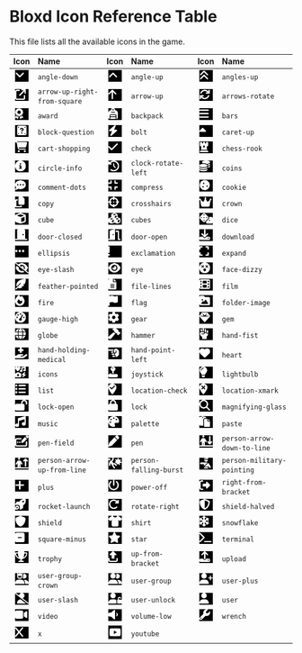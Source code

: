 # Bloxd Icon Reference Table

This file lists all the available icons in the game. 

| Icon | Name | Icon | Name | Icon | Name |
| :--: | :--- | :--: | :--- | :--: | :--- |
| <img src="../assets/icons/angle-down_white_on_black.png" width="24"> | `angle-down` | <img src="../assets/icons/angle-up_white_on_black.png" width="24"> | `angle-up` | <img src="../assets/icons/angles-up_white_on_black.png" width="24"> | `angles-up` |
| <img src="../assets/icons/arrow-up-right-from-square_white_on_black.png" width="24"> | `arrow-up-right-from-square` | <img src="../assets/icons/arrow-up_white_on_black.png" width="24"> | `arrow-up` | <img src="../assets/icons/arrows-rotate_white_on_black.png" width="24"> | `arrows-rotate` |
| <img src="../assets/icons/award_white_on_black.png" width="24"> | `award` | <img src="../assets/icons/backpack_white_on_black.png" width="24"> | `backpack` | <img src="../assets/icons/bars_white_on_black.png" width="24"> | `bars` |
| <img src="../assets/icons/block-question_white_on_black.png" width="24"> | `block-question` | <img src="../assets/icons/bolt_white_on_black.png" width="24"> | `bolt` | <img src="../assets/icons/caret-up_white_on_black.png" width="24"> | `caret-up` |
| <img src="../assets/icons/cart-shopping_white_on_black.png" width="24"> | `cart-shopping` | <img src="../assets/icons/check_white_on_black.png" width="24"> | `check` | <img src="../assets/icons/chess-rook_white_on_black.png" width="24"> | `chess-rook` |
| <img src="../assets/icons/circle-info_white_on_black.png" width="24"> | `circle-info` | <img src="../assets/icons/clock-rotate-left_white_on_black.png" width="24"> | `clock-rotate-left` | <img src="../assets/icons/coins_white_on_black.png" width="24"> | `coins` |
| <img src="../assets/icons/comment-dots_white_on_black.png" width="24"> | `comment-dots` | <img src="../assets/icons/compress_white_on_black.png" width="24"> | `compress` | <img src="../assets/icons/cookie_white_on_black.png" width="24"> | `cookie` |
| <img src="../assets/icons/copy_white_on_black.png" width="24"> | `copy` | <img src="../assets/icons/crosshairs_white_on_black.png" width="24"> | `crosshairs` | <img src="../assets/icons/crown_white_on_black.png" width="24"> | `crown` |
| <img src="../assets/icons/cube_white_on_black.png" width="24"> | `cube` | <img src="../assets/icons/cubes_white_on_black.png" width="24"> | `cubes` | <img src="../assets/icons/dice_white_on_black.png" width="24"> | `dice` |
| <img src="../assets/icons/door-closed_white_on_black.png" width="24"> | `door-closed` | <img src="../assets/icons/door-open_white_on_black.png" width="24"> | `door-open` | <img src="../assets/icons/download_white_on_black.png" width="24"> | `download` |
| <img src="../assets/icons/ellipsis_white_on_black.png" width="24"> | `ellipsis` | <img src="../assets/icons/exclamation_white_on_black.png" width="24"> | `exclamation` | <img src="../assets/icons/expand_white_on_black.png" width="24"> | `expand` |
| <img src="../assets/icons/eye-slash_white_on_black.png" width="24"> | `eye-slash` | <img src="../assets/icons/eye_white_on_black.png" width="24"> | `eye` | <img src="../assets/icons/face-dizzy_white_on_black.png" width="24"> | `face-dizzy` |
| <img src="../assets/icons/feather-pointed_white_on_black.png" width="24"> | `feather-pointed` | <img src="../assets/icons/file-lines_white_on_black.png" width="24"> | `file-lines` | <img src="../assets/icons/film_white_on_black.png" width="24"> | `film` |
| <img src="../assets/icons/fire_white_on_black.png" width="24"> | `fire` | <img src="../assets/icons/flag_white_on_black.png" width="24"> | `flag` | <img src="../assets/icons/folder-image_white_on_black.png" width="24"> | `folder-image` |
| <img src="../assets/icons/gauge-high_white_on_black.png" width="24"> | `gauge-high` | <img src="../assets/icons/gear_white_on_black.png" width="24"> | `gear` | <img src="../assets/icons/gem_white_on_black.png" width="24"> | `gem` |
| <img src="../assets/icons/globe_white_on_black.png" width="24"> | `globe` | <img src="../assets/icons/hammer_white_on_black.png" width="24"> | `hammer` | <img src="../assets/icons/hand-fist_white_on_black.png" width="24"> | `hand-fist` |
| <img src="../assets/icons/hand-holding-medical_white_on_black.png" width="24"> | `hand-holding-medical` | <img src="../assets/icons/hand-point-left_white_on_black.png" width="24"> | `hand-point-left` | <img src="../assets/icons/heart_white_on_black.png" width="24"> | `heart` |
| <img src="../assets/icons/icons_white_on_black.png" width="24"> | `icons` | <img src="../assets/icons/joystick_white_on_black.png" width="24"> | `joystick` | <img src="../assets/icons/lightbulb_white_on_black.png" width="24"> | `lightbulb` |
| <img src="../assets/icons/list_white_on_black.png" width="24"> | `list` | <img src="../assets/icons/location-check_white_on_black.png" width="24"> | `location-check` | <img src="../assets/icons/location-xmark_white_on_black.png" width="24"> | `location-xmark` |
| <img src="../assets/icons/lock-open_white_on_black.png" width="24"> | `lock-open` | <img src="../assets/icons/lock_white_on_black.png" width="24"> | `lock` | <img src="../assets/icons/magnifying-glass_white_on_black.png" width="24"> | `magnifying-glass` |
| <img src="../assets/icons/music_white_on_black.png" width="24"> | `music` | <img src="../assets/icons/palette_white_on_black.png" width="24"> | `palette` | <img src="../assets/icons/paste_white_on_black.png" width="24"> | `paste` |
| <img src="../assets/icons/pen-field_white_on_black.png" width="24"> | `pen-field` | <img src="../assets/icons/pen_white_on_black.png" width="24"> | `pen` | <img src="../assets/icons/person-arrow-down-to-line_white_on_black.png" width="24"> | `person-arrow-down-to-line` |
| <img src="../assets/icons/person-arrow-up-from-line_white_on_black.png" width="24"> | `person-arrow-up-from-line` | <img src="../assets/icons/person-falling-burst_white_on_black.png" width="24"> | `person-falling-burst` | <img src="../assets/icons/person-military-pointing_white_on_black.png" width="24"> | `person-military-pointing` |
| <img src="../assets/icons/plus_white_on_black.png" width="24"> | `plus` | <img src="../assets/icons/power-off_white_on_black.png" width="24"> | `power-off` | <img src="../assets/icons/right-from-bracket_white_on_black.png" width="24"> | `right-from-bracket` |
| <img src="../assets/icons/rocket-launch_white_on_black.png" width="24"> | `rocket-launch` | <img src="../assets/icons/rotate-right_white_on_black.png" width="24"> | `rotate-right` | <img src="../assets/icons/shield-halved_white_on_black.png" width="24"> | `shield-halved` |
| <img src="../assets/icons/shield_white_on_black.png" width="24"> | `shield` | <img src="../assets/icons/shirt_white_on_black.png" width="24"> | `shirt` | <img src="../assets/icons/snowflake_white_on_black.png" width="24"> | `snowflake` |
| <img src="../assets/icons/square-minus_white_on_black.png" width="24"> | `square-minus` | <img src="../assets/icons/star_white_on_black.png" width="24"> | `star` | <img src="../assets/icons/terminal_white_on_black.png" width="24"> | `terminal` |
| <img src="../assets/icons/trophy_white_on_black.png" width="24"> | `trophy` | <img src="../assets/icons/up-from-bracket_white_on_black.png" width="24"> | `up-from-bracket` | <img src="../assets/icons/upload_white_on_black.png" width="24"> | `upload` |
| <img src="../assets/icons/user-group-crown_white_on_black.png" width="24"> | `user-group-crown` | <img src="../assets/icons/user-group_white_on_black.png" width="24"> | `user-group` | <img src="../assets/icons/user-plus_white_on_black.png" width="24"> | `user-plus` |
| <img src="../assets/icons/user-slash_white_on_black.png" width="24"> | `user-slash` | <img src="../assets/icons/user-unlock_white_on_black.png" width="24"> | `user-unlock` | <img src="../assets/icons/user_white_on_black.png" width="24"> | `user` |
| <img src="../assets/icons/video_white_on_black.png" width="24"> | `video` | <img src="../assets/icons/volume-low_white_on_black.png" width="24"> | `volume-low` | <img src="../assets/icons/wrench_white_on_black.png" width="24"> | `wrench` |
| <img src="../assets/icons/x_white_on_black.png" width="24"> | `x` | <img src="../assets/icons/youtube_white_on_black.png" width="24"> | `youtube` | | |